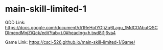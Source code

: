 # main-skill-limited-1

GDD Link: https://docs.google.com/document/d/1ReHotYOtjZq6Lagu_fMdCOAbutQSCDImeodMnjZiQck/edit?tab=t.0#heading=h.twd8i1j6va4

Game Link: https://csci-526.github.io/main-skill-limited-1/Game/